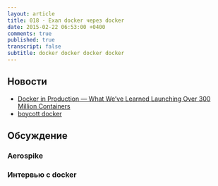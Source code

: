 ```yaml
---
layout: article
title: 018 - Ехал docker через docker
date: 2015-02-22 06:53:00 +0400
comments: true
published: true
transcript: false
subtitle: docker docker docker docker
---
```


## Новости

* [Docker in Production — What We’ve Learned Launching Over 300 Million Containers](http://blog.iron.io/2014/10/docker-in-production-what-weve-learned.html)
* [boycott docker](http://www.boycottdocker.org)

## Обсуждение

### Aerospike

### Интервью с docker
